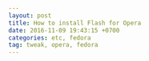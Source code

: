 ```yaml
---
layout: post
title: How to install Flash for Opera
date: 2016-11-09 19:43:15 +0700
categories: etc, fedora
tag: tweak, opera, fedora
---
```


